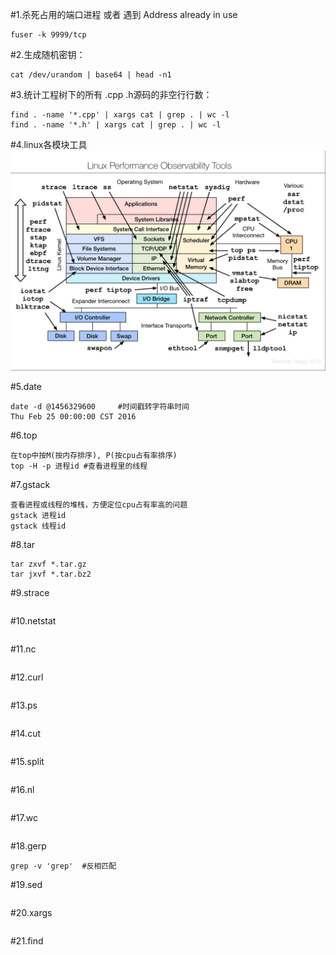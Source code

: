 #1.杀死占用的端口进程 或者 遇到 Address already in use 
```
fuser -k 9999/tcp
```

#2.生成随机密钥：
```
cat /dev/urandom | base64 | head -n1 
```

#3.统计工程树下的所有 .cpp .h源码的非空行行数：
```
find . -name '*.cpp' | xargs cat | grep . | wc -l
find . -name '*.h' | xargs cat | grep . | wc -l
```

#4.linux各模块工具
![linux各模块工具](../_image/linux_debug.png)

#5.date
```
date -d @1456329600     #时间戳转字符串时间
Thu Feb 25 00:00:00 CST 2016
```
#6.top
```
在top中按M(按内存排序), P(按cpu占有率排序)
top -H -p 进程id #查看进程里的线程
```

#7.gstack
```
查看进程或线程的堆栈，方便定位cpu占有率高的问题
gstack 进程id
gstack 线程id
```

#8.tar
```
tar zxvf *.tar.gz
tar jxvf *.tar.bz2
```

#9.strace
```

```

#10.netstat
```

```

#11.nc
```

```

#12.curl
```

```

#13.ps
```

```

#14.cut
```

```

#15.split
```

```

#16.nl
```

```

#17.wc
```

```

#18.gerp
```
grep -v 'grep'  #反相匹配
```

#19.sed
```

```

#20.xargs
```

```

#21.find
```

```
